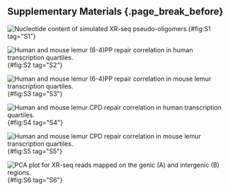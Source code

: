 ## Supplementary Materials {.page_break_before}

![ Nucleotide content of simulated XR-seq pseudo-oligomers.
](images/simulation.png){#fig:S1 tag="S1"}

![ Human and mouse lemur (6-4)PP repair correlation in human transcription quartiles.
](images/Human_RNA_64.png){#fig:S2 tag="S2"}

![ Human and mouse lemur (6-4)PP repair correlation in mouse lemur transcription quartiles.
](images/Lemur_RNA_64.png){#fig:S3 tag="S3"}

![ Human and mouse lemur CPD repair correlation in human transcription quartiles.
](images/Human_RNA_CPD.png){#fig:S4 tag="S4"}

![ Human and mouse lemur CPD repair correlation in mouse lemur transcription quartiles.
](images/Lemur_RNA_CPD.png){#fig:S5 tag="S5"}

![ PCA plot for XR-seq reads mapped on the genic (A) and intergenic (B) regions.
](images/pca_all_v7.png){#fig:S6 tag="S6"}
